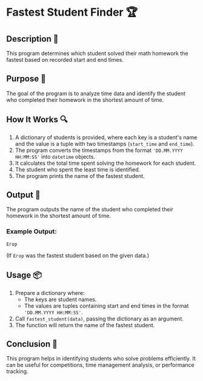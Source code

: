 # Fastest Student Finder 🏆

## Description 📝

This program determines which student solved their math homework the fastest based on recorded start and end times.

## Purpose 🎯

The goal of the program is to analyze time data and identify the student who completed their homework in the shortest amount of time.

## How It Works 🔍

1. A dictionary of students is provided, where each key is a student's name and the value is a tuple with two timestamps (`start_time` and `end_time`).
2. The program converts the timestamps from the format `'DD.MM.YYYY HH:MM:SS'` into `datetime` objects.
3. It calculates the total time spent solving the homework for each student.
4. The student who spent the least time is identified.
5. The program prints the name of the fastest student.

## Output 📜

The program outputs the name of the student who completed their homework in the shortest amount of time.

### Example Output:

```plaintext
Егор
```

(If `Егор` was the fastest student based on the given data.)

## Usage 📦

1. Prepare a dictionary where:
    - The keys are student names.
    - The values are tuples containing start and end times in the format `'DD.MM.YYYY HH:MM:SS'`.
2. Call `fastest_student(data)`, passing the dictionary as an argument.
3. The function will return the name of the fastest student.

## Conclusion 🚀

This program helps in identifying students who solve problems efficiently.
It can be useful for competitions, time management analysis, or performance tracking.
